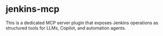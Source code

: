 # jenkins-mcp
This is a dedicated MCP server plugin that exposes Jenkins operations as structured tools for LLMs, Copilot, and automation agents.
